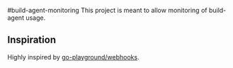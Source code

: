 #build-agent-monitoring
This project is meant to allow monitoring of build-agent usage.

## Inspiration
Highly inspired by [go-playground/webhooks](https://github.com/go-playground/webhooks). 